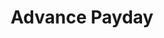 ---
title: Advance Payday
slug: advance-payday
updated-on: '2024-05-30T13:44:31.749Z'
created-on: '2024-05-30T13:41:46.671Z'
published-on: '2024-05-30T13:54:32.469Z'
f_city-state-2:
- cms/city/pomona-ca.md
- cms/city/hollywood-ca.md
- cms/city/irvine-ca.md
- cms/city/perryville-mo.md
- cms/city/franklin-tn.md
- cms/city/redwood-city-ca.md
- cms/city/grover-beach-ca.md
- cms/city/ashland-city-tn.md
- cms/city/san-luis-obispo-ca.md
f_locations:
- cms/payday-loan/advance-payday-3388.md
- cms/payday-loan/advance-payday-3389.md
- cms/payday-loan/advance-payday-3390.md
- cms/payday-loan/advance-payday-3391.md
- cms/payday-loan/advance-payday-3392.md
- cms/payday-loan/advance-payday-3393.md
- cms/payday-loan/advance-payday-3394.md
- cms/payday-loan/advance-payday-3395.md
- cms/payday-loan/advance-payday-3396.md
- cms/payday-loan/advance-payday-3397.md
- cms/payday-loan/advance-payday-3398.md
- cms/payday-loan/advance-payday-3399.md
- cms/payday-loan/advance-payday-3400.md
- cms/payday-loan/advance-payday-3401.md
f_states:
- cms/state/california.md
- cms/state/missouri.md
- cms/state/tennessee.md
layout: '[company].html'
tags: company
---